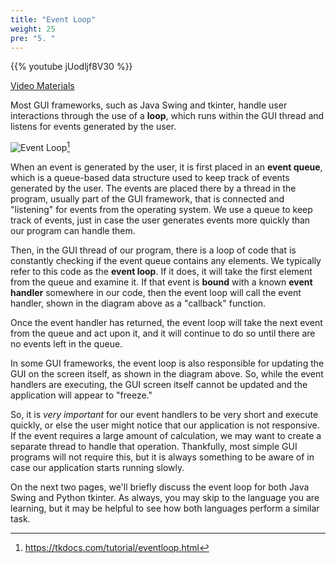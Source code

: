 ```yaml
---
title: "Event Loop"
weight: 25
pre: "5. "
---
```


{{% youtube jUodljf8V30 %}}

[Video Materials](video)

Most GUI frameworks, such as Java Swing and tkinter, handle user interactions through the use of a **loop**, which runs within the GUI thread and listens for events generated by the user.

![Event Loop](/cc410/images/11/eventloop.png)[^1]

[^1]: https://tkdocs.com/tutorial/eventloop.html

When an event is generated by the user, it is first placed in an **event queue**, which is a queue-based data structure used to keep track of events generated by the user. The events are placed there by a thread in the program, usually part of the GUI framework, that is connected and "listening" for events from the operating system. We use a queue to keep track of events, just in case the user generates events more quickly than our program can handle them.

Then, in the GUI thread of our program, there is a loop of code that is constantly checking if the event queue contains any elements. We typically refer to this code as the **event loop**. If it does, it will take the first element from the queue and examine it. If that event is **bound** with a known **event handler** somewhere in our code, then the event loop will call the event handler, shown in the diagram above as a "callback" function. 

Once the event handler has returned, the event loop will take the next event from the queue and act upon it, and it will continue to do so until there are no events left in the queue.

In some GUI frameworks, the event loop is also responsible for updating the GUI on the screen itself, as shown in the diagram above. So, while the event handlers are executing, the GUI screen itself cannot be updated and the application will appear to "freeze." 

So, it is _very important_ for our event handlers to be very short and execute quickly, or else the user might notice that our application is not responsive. If the event requires a large amount of calculation, we may want to create a separate thread to handle that operation. Thankfully, most simple GUI programs will not require this, but it is always something to be aware of in case our application starts running slowly. 

On the next two pages, we'll briefly discuss the event loop for both Java Swing and Python tkinter. As always, you may skip to the language you are learning, but it may be helpful to see how both languages perform a similar task.
